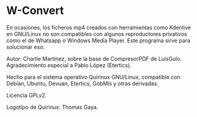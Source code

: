 # W-Convert

En ocasiones, los ficheros mp4 creados con herramientas como Kdenlive en GNU/Linux no son compatibles con algunos reproductores privativos como el de Whatsapp o Windows Media Player. Este programa sirve para solucionar eso.

Autor: Charlie Martínez, sobre la base de CompresorPDF de LuisGulo.
Agradecimiento especial a Pablo López (Etertics). 

Hecho para el sistema operativo Quirinux GNU/Linux, compatible con Debian, Ubuntu, Devuan, Etertics, GobMis y otras derivadas.

Licencia GPLv2.

Logotipo de Quirinux: Thomas Gaya. 
